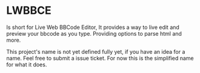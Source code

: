 LWBBCE
======

Is short for Live Web BBCode Editor,
It provides a way to live edit and preview your bbcode as you type. Providing options to parse html and more.

This project's name is not yet defined fully yet, if you have an idea for a name. Feel free to submit a issue ticket.
For now this is the simplified name for what it does.
